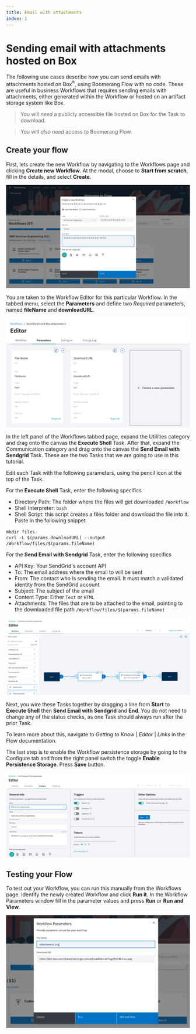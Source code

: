 ```yaml
---
title: Email with attachments
index: 1
---
```


# Sending email with attachments hosted on Box

The following use cases describe how you can send emails with attachments hosted on Box<sup>®</sup>, using Boomerang Flow with no code. These are useful in business Workflows that requires sending emails with attachments, either generated within the Workflow or hosted on an artifact storage system like Box.

> You will _need_ a publicly accessible file hosted on Box for the Task to download.

> You will _also need_ access to Boomerang Flow.

## Create your flow

First, lets create the new Workflow by navigating to the Workflows page and clicking **Create new Workflow**. At the modal, choose to **Start from scratch**, fill in the details, and select **Create**.

![Create Workflow](./assets/email-attachments-create-workflow.png)

You are taken to the Workflow Editor for this particular Workflow. In the tabbed menu, select the **Parameters** and define two _Required_ parameters, named **fileName** and **downloadURL**.

![Workflow Parameters](./assets/email-define-parameters.png)

In the left panel of the Workflows tabbed page, expand the Utilities category and drag onto the canvas the **Execute Shell** Task. After that, expand the Communication category and drag onto the canvas the **Send Email with Sendgrid** Task. These are the two Tasks that we are going to use in this tutorial.

Edit each Task with the following parameters, using the pencil icon at the top of the Task.

For the **Execute Shell** Task, enter the following specifics

- Directory Path: The folder where the files will get downloaded `/Workflow`
- Shell Interpreter: `bash`
- Shell Script: this script creates a files folder and download the file into it. Paste in the following snippet

```
mkdir files
curl -L $(params.downloadURL) --output /Workflow/files/$(params.fileName)
```

For the **Send Email with Sendgrid** Task, enter the following specifics

- API Key: Your SendGrid's account API
- To: The email address where the email to will be sent
- From: The contact who is sending the email. It must match a validated identity from the SendGrid account
- Subject: The subject of the email
- Content Type: Either `Text` or `HTML`
- Attachments: The files that are to be attached to the email, pointing to the downloaded file path `/Workflow/files/$(params.fileName)`

![Workflow Settings](./assets/email-attachments-workflow.png)

Next, you wire these Tasks together by dragging a line from **Start** to **Execute Shell** then **Send Email with Sendgrid** and **End**. You do not need to change any of the status checks, as one Task should always run after the prior Task.

To learn more about this, navigate to _Getting to Know_ | _Editor_ | _Links_ in the Flow documentation.

The last step is to enable the Workflow persistence storage by going to the Configure tab and from the right panel switch the toggle **Enable Persistence Storage**. Press **Save** button.

![Persistence Storage Settings](./assets/email-attachments-settings.png)

## Testing your Flow

To test out your Workflow, you can run this manually from the Workflows page. Identify the newly created Workflow and click **Run it**. In the Workflow Parameters window fill in the parameter values and press **Run** or **Run and View**.

![Workflow Parameters](./assets/email-attachments-run.png)
